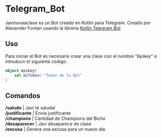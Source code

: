 # Telegram_Bot
Javinovaaclase es un Bot creado en Kotlin para Telegram.
Creado por Alexander Fontan usando la librería [Kotlin Telegram Bot](https://github.com/kotlin-telegram-bot/kotlin-telegram-bot)

## Uso
Para iniciar el Bot es necesario crear una clase con el nombre "Apikey" e introducir el siguiente código:
```kotlin
object Apikey{
    val miToken= "Token de tu Bot"
}
```

## Comandos

**/saludo** | Javi te saluda!  
**/justificante** | Envia justificante  
**/champions** | Cantidad de Champions del Bicho  
**/desaparecer** | Javi desaparece de clase  
**/excusa** | Genera una excusa para un nuevo dia  
